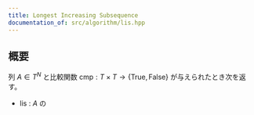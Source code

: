 ```yaml
---
title: Longest Increasing Subsequence
documentation_of: src/algorithm/lis.hpp
---
```


## 概要
列 $A \in T^{N}$ と比較関数 $\mathrm{cmp} : T \times T \to \lbrace	\mathrm{True}, \mathrm{False}\rbrace$ が与えられたとき次を返す。

- $\mathrm{lis}$ : $A$ の
